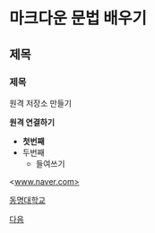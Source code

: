 # 마크다운 문법 배우기
## 제목
### 제목
원격 저장소 만들기

**원격 연결하기**
* __첫번째__
* 두번째
  * 들여쓰기

<www.naver.com>

[동명대학교](www.tu.ac.kr)

[다음](www.daum.net "여기를 클릭하면 다음으로 넘어가요")
